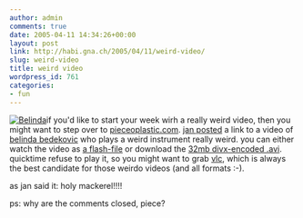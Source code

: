 ```yaml
---
author: admin
comments: true
date: 2005-04-11 14:34:26+00:00
layout: post
link: http://habi.gna.ch/2005/04/11/weird-video/
slug: weird-video
title: weird video
wordpress_id: 761
categories:
- fun
---
```



[![Belinda](http://habi.gna.ch/blog/images/belinda-tm.jpg)](http://habi.gna.ch/blog/images/belinda.jpg)if you'd like to start your week wirh a really weird video, then you might want to step over to [pieceoplastic.com](http://pieceoplastic.com/). [jan posted](http://pieceoplastic.com/index.php/1764/rebell-tv/) a link to a video of [belinda bedekovic](http://www.belindabedekovic.com/) who plays a weird instrument really weird. you can either watch the video as [a flash-file](http://www.belindabedekovic.com/video_fl_en.htm) or download the [32mb divx-encoded .avi](http://www.belindabedekovic.com/Tornado.avi). quicktime refuse to play it, so you might want to grab [vlc](http://www.videolan.org/vlc/), which is always the best candidate for those weirdo videos (and all formats :-).



as jan said it: holy mackerel!!!!



ps: why are the comments closed, piece?

